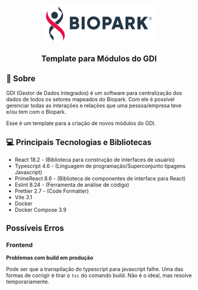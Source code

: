 <h3 align="center">
<img alt="dev" width="300px" src="./.github/bioparkLogo.png" />
</h3>
<h2 align="center">
  Template para Módulos do GDI
</h2>

## 🚀 Sobre

GDI (Gestor de Dados Integrados) é um software para centralização dos dados de todos os setores mapeados do Biopark. Com ele é possível gerenciar todas as interações e relações que uma pessoa/empresa teve e/ou tem com o Biopark.

Esse é um template para a criação de novos módulos do GDI.

## 💻 Principais Tecnologias e Bibliotecas

- React 18.2 - (Biblioteca para construção de interfaces de usuário)
- Typescript 4.6 - (Linguagem de programação/Superconjunto tipagens Javascript)
- PrimeReact 8.6 - (Biblioteca de componentes de interface para React)
- Eslint 8.24 - (Ferramenta de análise de código)
- Prettier 2.7 - (Code Formatter)
- Vite 3.1
- Docker
- Docker Compose 3.9

## Possíveis Erros

### Frontend

**Problemas com build em produção**

Pode ser que a transpilação do typescript para javascript falhe. Uma das formas de corrigir é tirar o `tsc` do comando build. Não é o ideal, mas resolve temporariamente.
